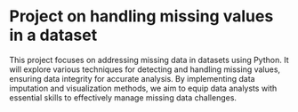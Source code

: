 # Project on handling missing values in a dataset
This project focuses on addressing missing data in datasets using Python. It will explore various techniques for detecting and handling missing values, ensuring data integrity for accurate analysis. By implementing data imputation and visualization methods, we aim to equip data analysts with essential skills to effectively manage missing data challenges.
